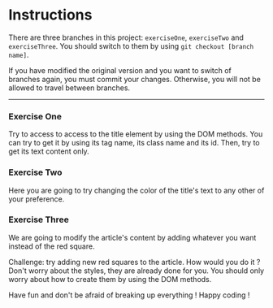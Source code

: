 # Instructions

There are three branches in this project: `exerciseOne`, `exerciseTwo` and `exerciseThree`. You should switch to them by using `git checkout [branch name]`.

If you have modified the original version and you want to switch of branches again, you must commit your changes. Otherwise, you will not be allowed to travel between branches.

***

### Exercise One

Try to access to access to the title element by using the DOM methods.
You can try to get it by using its tag name, its class name and its id.
Then, try to get its text content only.

### Exercise Two

Here you are going to try changing the color of the title's text to any other of your preference.

### Exercise Three

We are going to modify the article's content by adding whatever you want instead of the red square.

Challenge: try adding new red squares to the article. How would you do it ?
Don't worry about the styles, they are already done for you. You should only worry about how to create them by using the DOM methods.

Have fun and don't be afraid of breaking up everything !
Happy coding !